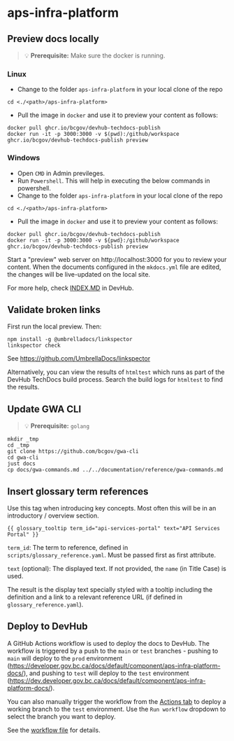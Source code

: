 # aps-infra-platform

## Preview docs locally

> 💡 **Prerequisite:** Make sure the docker is running.

### Linux
- Change to the folder `aps-infra-platform` in your local clone of the repo
```shell 
cd <./<path>/aps-infra-platform>
```
- Pull the image in `docker` and use it to preview your content as follows:
```shell
docker pull ghcr.io/bcgov/devhub-techdocs-publish
docker run -it -p 3000:3000 -v $(pwd):/github/workspace ghcr.io/bcgov/devhub-techdocs-publish preview
```
### Windows
- Open `CMD` in Admin previleges.
- Run `Powershell`.  This will help in executing the below commands in powershell.
- Change to the folder `aps-infra-platform` in your local clone of the repo
```shell 
cd <./<path>/aps-infra-platform>
```
- Pull the image in `docker` and use it to preview your content as follows:
```shell
docker pull ghcr.io/bcgov/devhub-techdocs-publish
docker run -it -p 3000:3000 -v ${pwd}:/github/workspace ghcr.io/bcgov/devhub-techdocs-publish preview
```

Start a "preview" web server on http://localhost:3000 for you to review your content.
When the documents configured in the `mkdocs.yml` file are edited, the changes will be live-updated on the local site.

For more help, check [INDEX.MD](https://github.com/bcgov/devhub-techdocs-publish/blob/main/docs/index.md) in DevHub.

## Validate broken links

First run the local preview. Then:

```
npm install -g @umbrelladocs/linkspector
linkspector check
```

See https://github.com/UmbrellaDocs/linkspector

Alternatively, you can view the results of `htmltest` which runs as part of the DevHub TechDocs build process.
Search the build logs for `htmltest` to find the results.

## Update GWA CLI

> 💡 **Prerequisite:** `golang`

```
mkdir _tmp
cd _tmp
git clone https://github.com/bcgov/gwa-cli
cd gwa-cli
just docs
cp docs/gwa-commands.md ../../documentation/reference/gwa-commands.md
```

## Insert glossary term references

Use this tag when introducing key concepts. Most often this will be in an introductory / overview section.

`{{ glossary_tooltip term_id="api-services-portal" text="API Services Portal" }}`

`term_id`: The term to reference, defined in `scripts/glossary_reference.yaml`. Must be passed first as first attribute.

`text` (optional): The displayed text. If not provided, the `name` (in Title Case) is used.

The result is the display text specially styled with a tooltip including the definition and a link to a relevant reference URL (if defined in `glossary_reference.yaml`).

## Deploy to DevHub

A GitHub Actions workflow is used to deploy the docs to DevHub. The workflow is triggered by a push to the `main` or `test` branches - pushing to `main` will deploy to the `prod` environment (https://developer.gov.bc.ca/docs/default/component/aps-infra-platform-docs/), and pushing to `test` will deploy to the `test` environment (https://dev.developer.gov.bc.ca/docs/default/component/aps-infra-platform-docs/).

You can also manually trigger the workflow from the [Actions tab](https://github.com/bcgov/aps-infra-platform/actions/workflows/publish-techdocs.yaml) to deploy a working branch to the `test` environment. Use the `Run workflow` dropdown to select the branch you want to deploy.

See the [workflow file](.github/workflows/publish-techdocs.yaml) for details.

